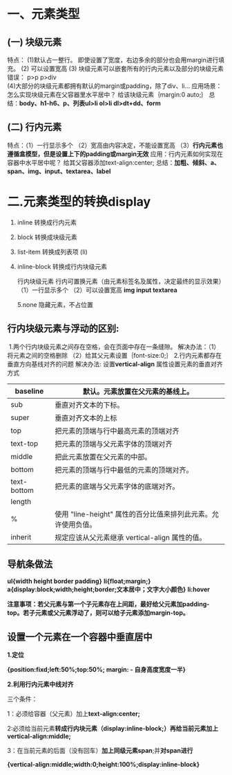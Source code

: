 # 一、元素类型

## (一) 块级元素

特点：  (1)默认占一整行。
                        即使设置了宽度，右边多余的部分也会用margin进行填充。
             (2) 可以设置宽高
             (3) 块级元素可以嵌套所有的行内元素以及部分的块级元素
                            错误： p>p  p>div  
             (4)大部分的块级元素都拥有默认的margin或padding，除了div、li...
                	应用场景： 怎么实现块级元素在父容器里水平居中？
                       			    给该块级元素｛margin:0 auto;｝
               总结：**body、h1-h6、p、列表ul>li ol>li dl>dt+dd、form**

## (二) 行内元素

特点：（1）一行显示多个
            （2）宽高由内容决定，不能设置宽高
            （3）**行内元素也遵循盒模型，但是设置上下的padding或margin无效**
            应用：行内元素如何实现在容器中水平居中呢？
                    给其父容器添加text-align:center;
            总结：**加粗、倾斜、a、span、img、input、textarea、label**

# 二.元素类型的转换display

1. inline 转换成行内元素

2. block 转换成块级元素

3. list-item 转换成列表项 (li)

4. inline-block 转换成行内块级元素 

      行内块级元素   行内可置换元素（由元素标签名及属性，决定最终的显示效果）
      	（1）一行显示多个 （2）可以设置宽高  **img input textarea**

      5.none 隐藏元素，不占位置



## 行内块级元素与浮动的区别:


​            1.两个行内块级元素之间存在空格，会在页面中存在一条缝隙。
                解决办法：（1）将元素之间的空格删除
                          （2）给其父元素设置｛font-size:0;｝
            2.行内元素都存在垂直方向基线对齐的问题
                解决办法: 设置**vertical-align**		属性设置元素的垂直对齐方式

| baseline    | 默认。元素放置在父元素的基线上。                             |
| ----------- | ------------------------------------------------------------ |
| sub         | 垂直对齐文本的下标。                                         |
| super       | 垂直对齐文本的上标                                           |
| top         | 把元素的顶端与行中最高元素的顶端对齐                         |
| text-top    | 把元素的顶端与父元素字体的顶端对齐                           |
| middle      | 把此元素放置在父元素的中部。                                 |
| bottom      | 把元素的顶端与行中最低的元素的顶端对齐。                     |
| text-bottom | 把元素的底端与父元素字体的底端对齐。                         |
| length      |                                                              |
| %           | 使用 "line-height" 属性的百分比值来排列此元素。允许使用负值。 |
| inherit     | 规定应该从父元素继承 vertical-align 属性的值。               |

## 导航条做法

 **ul{width height border padding}**
            **li{float;margin;}**
            **a{display:block;width;height;border;文本居中；文字大小颜色}**
            **li:hover**

**注意事项：若父元素与第一个子元素存在上间距，最好给父元素加padding-top。若子元素或父元素浮动了，则可以给子元素添加margin-top。**

## 设置一个元素在一个容器中垂直居中

**1.定位**

**{position:fixd;left:50%;top:50%; margin:   -  自身高度宽度一半}**

**2.利用行内元素中线对齐**

三个条件：

1：必须给容器（父元素）加上**text-align:center;**

2:必须给当前元素**转成行内块元素（display:inline-block;）**再给**当前元素加上vertical-align:middle;**

3：在当前元素的后面（没有回车）**加上同级元素span**;并**对span进行**

​		**{vertical-align:middle;width:0;height:100%;display:inline-block}**